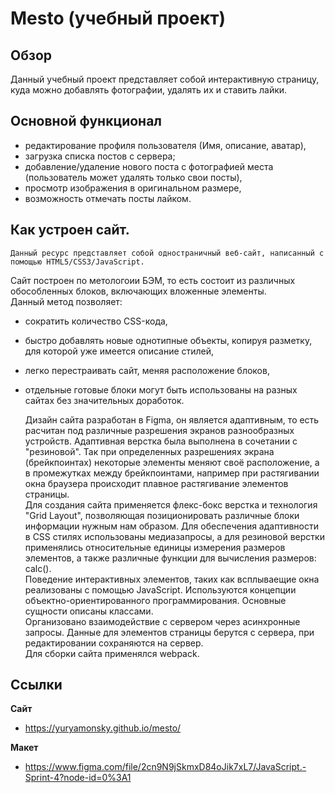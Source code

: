# Mesto (учебный проект)  

## Обзор
Данный учебный проект представляет собой интерактивную страницу, куда можно добавлять фотографии, удалять их и ставить лайки.

## Основной функционал
 - редактирование профиля пользователя (Имя, описание, аватар),
 - загрузка списка постов с сервера;
 - добавление/удаление нового поста с фотографией места (пользователь может удалять только свои посты),
 - просмотр изображения в оригинальном размере,
 - возможность отмечать посты лайком.


## Как устроен сайт.  

    Данный ресурс представляет собой одностраничный веб-сайт, написанный с помощью HTML5/CSS3/JavaScript.  
Сайт построен по метологоии БЭМ, то есть состоит из различных обособленных блоков, включающих вложенные элементы.  
Данный метод позволяет:
- сократить количество CSS-кода,
- быстро добавлять новые однотипные объекты, копируя разметку, для которой уже имеется описание стилей,
- легко перестраивать сайт, меняя расположение блоков,
- отдельные готовые блоки могут быть использованы на разных сайтах без значительных доработок.  

    Дизайн сайта разработан в Figma, он является адаптивным, то есть расчитан под различные разрешения экранов
разнообразных устройств. Адаптивная верстка была выполнена в сочетании с "резиновой". Так при определенных разрешениях
экрана (брейкпоинтах) некоторые элементы меняют своё расположение, а в промежутках между брейкпоинтами, например при 
растягивании окна браузера происходит плавное растягивание элементов страницы.  
    Для создания сайта применяется флекс-бокс верстка и технология "Grid Layout", позволяющая позиционировать различные
блоки информации нужным нам образом. Для обеспечения адаптивности в CSS стилях использованы медиазапросы, а для 
резиновой верстки применялись относительные единицы измерения размеров элементов, а также различные функции для вычисления
размеров: calc().  
    Поведение интерактивных элементов, таких как всплываещие окна реализованы с помощью JavaScript.
Используются концепции объектно-ориентированного программирования. Основные сущности описаны классами.  
    Организовано взаимодействие с сервером через асинхронные запросы. Данные для элементов страницы берутся с сервера, 
при редактировании сохраняются на сервер.  
    Для сборки сайта применялся webpack.


## Ссылки
**Сайт**  
* https://yuryamonsky.github.io/mesto/

**Макет**  
* https://www.figma.com/file/2cn9N9jSkmxD84oJik7xL7/JavaScript.-Sprint-4?node-id=0%3A1
